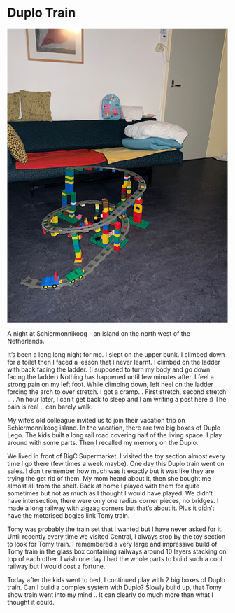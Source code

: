 # Duplo Train

![](/image/duplo-train.jpeg)

A night at Schiermonnikoog - an island on the north west of the Netherlands.

It’s been a long long night for me. I slept on the upper bunk. I climbed down for a toilet then I faced a lesson that I never learnt. I climbed on the ladder with back facing the ladder. (I supposed to turn my body and go down facing the ladder) Nothing has happened until few minutes after. I feel a strong pain on my left foot. While climbing down, left heel on the ladder forcing the arch to over stretch. I got a cramp.
.
First stretch, second stretch .. 
.
An hour later, I can’t get back to sleep and I am writing a post here :)
The pain is real .. can barely walk.

My wife’s old colleague invited us to join their vacation trip on Schiermonnikoog island. In the vacation, there are two big boxes of Duplo Lego. The kids built a long rail road covering half of the living space. I play around with some parts. Then I recalled my memory on the Duplo.

We lived in front of BigC Supermarket. I visited the toy section almost every time I go there (few times a week maybe). One day this Duplo train went on sales. I don’t remember how much was it exactly but it was like they are trying the get rid of them. My mom heard about it, then she bought me almost all from the shelf. Back at home I played with them for quite sometimes but not as much as I thought I would have played. We didn’t have intersection, there were only one radius corner pieces, no bridges. I made a long railway with zigzag corners but that’s about it. Plus it didn’t have the motorised bogies link Tomy train.

Tomy was probably the train set that I wanted but I have never asked for it. Until recently every time we visited Central, I always stop by the toy section to look for Tomy train. I remembered a very large and impressive build of Tomy train in the glass box containing railways around 10 layers stacking on top of each other. I wish one day I had the whole parts to build such a cool railway but I would cost a fortune.

Today after the kids went to bed, I continued play with 2 big boxes of Duplo train. Can I build a complex system with Duplo? Slowly build up, that Tomy show train went into my mind .. It can clearly do much more than what I thought it could.